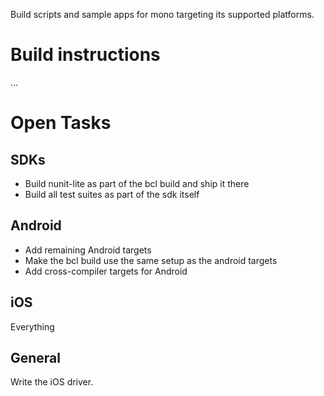 Build scripts and sample apps for mono targeting its supported platforms.

# Build instructions

...


# Open Tasks

## SDKs

- Build nunit-lite as part of the bcl build and ship it there
- Build all test suites as part of the sdk itself

## Android

- Add remaining Android targets
- Make the bcl build use the same setup as the android targets
- Add cross-compiler targets for Android

## iOS

Everything

## General

Write the iOS driver.

